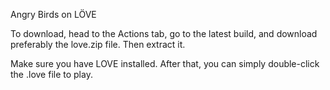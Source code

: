 Angry Birds on LÖVE

To download, head to the Actions tab, go to the latest build, and download preferably the love.zip file. Then extract it.

Make sure you have LOVE installed. After that, you can simply double-click the .love file to play.
